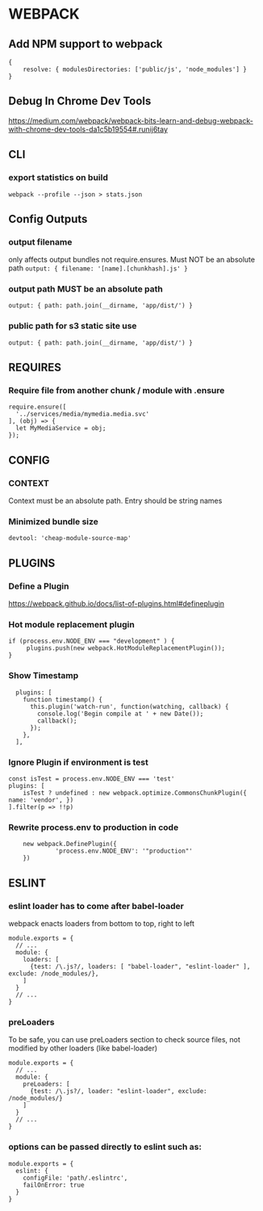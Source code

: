 # WEBPACK

## Add NPM support to webpack
```
{
    resolve: { modulesDirectories: ['public/js', 'node_modules'] }
}
```

## Debug In Chrome Dev Tools
https://medium.com/webpack/webpack-bits-learn-and-debug-webpack-with-chrome-dev-tools-da1c5b19554#.runij6tay

## CLI
### export statistics on build
`webpack --profile --json > stats.json`

## Config Outputs
### output filename
only affects output bundles not require.ensures. Must NOT be an absolute path
`output: { filename: '[name].[chunkhash].js' }`

### output path MUST be an absolute path
`output: { path: path.join(__dirname, 'app/dist/') }`

### public path for s3 static site use
`output: { path: path.join(__dirname, 'app/dist/') }`

## REQUIRES
### Require file from another chunk / module with .ensure
```
require.ensure([
  '../services/media/mymedia.media.svc'
], (obj) => {
  let MyMediaService = obj;
});
```

## CONFIG
### CONTEXT
Context must be an absolute path. Entry should be string names

### Minimized bundle size
`devtool: 'cheap-module-source-map'`

## PLUGINS
### Define a Plugin
https://webpack.github.io/docs/list-of-plugins.html#defineplugin

### Hot module replacement plugin
```
if (process.env.NODE_ENV === "development" ) {
     plugins.push(new webpack.HotModuleReplacementPlugin());
}
```

### Show Timestamp
```
  plugins: [
    function timestamp() {
      this.plugin('watch-run', function(watching, callback) {
        console.log('Begin compile at ' + new Date());
        callback();
      });
    },
  ],
```

### Ignore Plugin if environment is test
```
const isTest = process.env.NODE_ENV === 'test'
plugins: [
    isTest ? undefined : new webpack.optimize.CommonsChunkPlugin({ name: 'vendor', })
].filter(p => !!p)
```

### Rewrite process.env to production in code
```
    new webpack.DefinePlugin({
             'process.env.NODE_ENV': '"production"'
    })
```


## ESLINT
### eslint loader has to come after babel-loader
webpack enacts loaders from bottom to top, right to left
```
module.exports = {
  // ...
  module: {
    loaders: [
      {test: /\.js?/, loaders: [ "babel-loader", "eslint-loader" ], exclude: /node_modules/},
    ]
  }
  // ...
}
```

### preLoaders
To be safe, you can use preLoaders section to check source files, not modified
by other loaders (like babel-loader)
```
module.exports = {
  // ...
  module: {
    preLoaders: [
      {test: /\.js?/, loader: "eslint-loader", exclude: /node_modules/}
    ]
  }
  // ...
}
```

### options can be passed directly to eslint such as:
```
module.exports = {
  eslint: {
    configFile: 'path/.eslintrc',
    failOnError: true
  }
}
```

